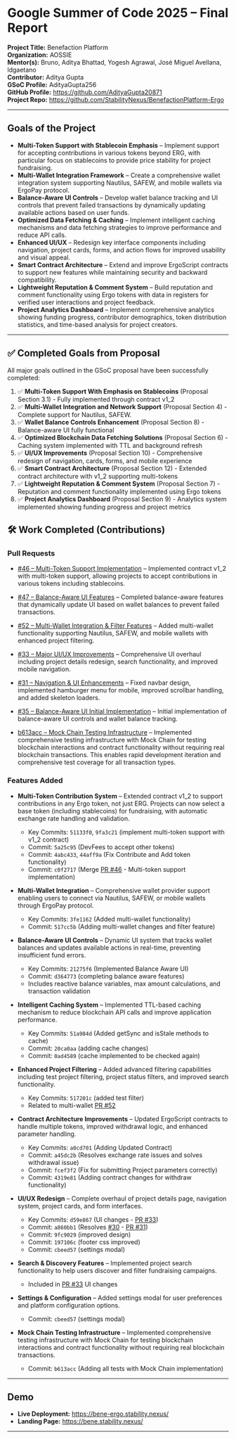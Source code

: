 # Google Summer of Code 2025 – Final Report

**Project Title:** Benefaction Platform   
**Organization:** AOSSIE   
**Mentor(s):** Bruno, Aditya Bhattad, Yogesh Agrawal, José Miguel Avellana, ldgaetano    
**Contributor:** Aditya Gupta   
**GSoC Profile:** AdityaGupta256  
**GitHub Profile:** https://github.com/AdityaGupta20871   
**Project Repo:** https://github.com/StabilityNexus/BenefactionPlatform-Ergo  

---

##  Goals of the Project

- **Multi-Token Support with Stablecoin Emphasis** – Implement support for accepting contributions in various tokens beyond ERG, with particular focus on stablecoins to provide price stability for project fundraising.
- **Multi-Wallet Integration Framework** – Create a comprehensive wallet integration system supporting Nautilus, SAFEW, and mobile wallets via ErgoPay protocol.
- **Balance-Aware UI Controls** – Develop wallet balance tracking and UI controls that prevent failed transactions by dynamically updating available actions based on user funds.
- **Optimized Data Fetching & Caching** – Implement intelligent caching mechanisms and data fetching strategies to improve performance and reduce API calls.
- **Enhanced UI/UX** – Redesign key interface components including navigation, project cards, forms, and action flows for improved usability and visual appeal.
- **Smart Contract Architecture** – Extend and improve ErgoScript contracts to support new features while maintaining security and backward compatibility.
- **Lightweight Reputation & Comment System** – Build reputation and comment functionality using Ergo tokens with data in registers for verified user interactions and project feedback.
- **Project Analytics Dashboard** – Implement comprehensive analytics showing funding progress, contributor demographics, token distribution statistics, and time-based analysis for project creators.  

---


## ✅ Completed Goals from Proposal

All major goals outlined in the GSoC proposal have been successfully completed:

1. ✅ **Multi-Token Support With Emphasis on Stablecoins** (Proposal Section 3.1) - Fully implemented through contract v1_2
2. ✅ **Multi-Wallet Integration and Network Support** (Proposal Section 4) - Complete support for Nautilus, SAFEW.
3. ✅ **Wallet Balance Controls Enhancement** (Proposal Section 8) - Balance-aware UI fully functional
4. ✅ **Optimized Blockchain Data Fetching Solutions** (Proposal Section 6) - Caching system implemented with TTL and background refresh
5. ✅ **UI/UX Improvements** (Proposal Section 10) - Comprehensive redesign of navigation, cards, forms, and mobile experience
6. ✅ **Smart Contract Architecture** (Proposal Section 12) - Extended contract architecture with v1_2 supporting multi-tokens
7. ✅ **Lightweight Reputation & Comment System** (Proposal Section 7) - Reputation and comment functionality implemented using Ergo tokens
8. ✅ **Project Analytics Dashboard** (Proposal Section 9) - Analytics system implemented showing funding progress and project metrics

## 🛠️ Work Completed (Contributions)

### Pull Requests  

- [#46 – Multi-Token Support Implementation](https://github.com/StabilityNexus/BenefactionPlatform-Ergo/pull/46) – Implemented contract v1_2 with multi-token support, allowing projects to accept contributions in various tokens including stablecoins.
- [#47 – Balance-Aware UI Features](https://github.com/StabilityNexus/BenefactionPlatform-Ergo/pull/47) – Completed balance-aware features that dynamically update UI based on wallet balances to prevent failed transactions.
- [#52 – Multi-Wallet Integration & Filter Features](https://github.com/StabilityNexus/BenefactionPlatform-Ergo/pull/52) – Added multi-wallet functionality supporting Nautilus, SAFEW, and mobile wallets with enhanced project filtering.
- [#33 – Major UI/UX Improvements](https://github.com/StabilityNexus/BenefactionPlatform-Ergo/pull/33) – Comprehensive UI overhaul including project details redesign, search functionality, and improved mobile navigation.
- [#31 – Navigation & UI Enhancements](https://github.com/StabilityNexus/BenefactionPlatform-Ergo/pull/31) – Fixed navbar design, implemented hamburger menu for mobile, improved scrollbar handling, and added skeleton loaders.
- [#35 – Balance-Aware UI Initial Implementation](https://github.com/StabilityNexus/BenefactionPlatform-Ergo/pull/35) – Initial implementation of balance-aware UI controls and wallet balance tracking.

- [b613acc – Mock Chain Testing Infrastructure](https://github.com/StabilityNexus/BenefactionPlatform-Ergo/commit/b613acce428f83ed26b3d65514e85d8a2e8a6f45) – Implemented comprehensive testing infrastructure with Mock Chain for testing blockchain interactions and contract functionality without requiring real blockchain transactions. This enables rapid development iteration and comprehensive test coverage for all transaction types.

### Features Added  

- **Multi-Token Contribution System** – Extended contract v1_2 to support contributions in any Ergo token, not just ERG. Projects can now select a base token (including stablecoins) for fundraising, with automatic exchange rate handling and validation.
  - Key Commits: `51133f0`, `9fa3c21` (implement multi-token support with v1_2 contract)
  - Commit: `5a25c95` (DevFees to accept other tokens)
  - Commit: `4abc433`, `44aff9a` (Fix Contribute and Add token functionality)
  - Commit: `c0f2717` (Merge [PR #46](https://github.com/StabilityNexus/BenefactionPlatform-Ergo/pull/46) - Multi-token support implementation)
  
- **Multi-Wallet Integration** – Comprehensive wallet provider support enabling users to connect via Nautilus, SAFEW, or mobile wallets through ErgoPay protocol.
  - Key Commits: `3fe1162` (Added multi-wallet functionality)
  - Commit: `517cc5b` (Adding multi-wallet changes and filter feature)
  
- **Balance-Aware UI Controls** – Dynamic UI system that tracks wallet balances and updates available actions in real-time, preventing insufficient fund errors.
  - Key Commits: `21275f6` (Implemented Balance Aware UI)
  - Commit: `d364773` (completing balance aware features)
  - Includes reactive balance variables, max amount calculations, and transaction validation
  
- **Intelligent Caching System** – Implemented TTL-based caching mechanism to reduce blockchain API calls and improve application performance.
  - Key Commits: `51a984d` (Added getSync and isStale methods to cache)
  - Commit: `20ca0aa` (adding cache changes)
  - Commit: `0ad4589` (cache implemented to be checked again)
  
- **Enhanced Project Filtering** – Added advanced filtering capabilities including test project filtering, project status filters, and improved search functionality.
  - Key Commits: `517201c` (added test filter)
  - Related to multi-wallet [PR #52](https://github.com/StabilityNexus/BenefactionPlatform-Ergo/pull/52)
  
- **Contract Architecture Improvements** – Updated ErgoScript contracts to handle multiple tokens, improved withdrawal logic, and enhanced parameter handling.
  - Key Commits: `a0cd701` (Adding Updated Contract)
  - Commit: `a45dc2b` (Resolves exchange rate issues and solves withdrawal issue)
  - Commit: `fcef3f2` (Fix for submitting Project parameters correctly)
  - Commit: `4319e81` (Adding contract changes for withdraw functionality)
  
- **UI/UX Redesign** – Complete overhaul of project details page, navigation system, project cards, and form interfaces.
  - Key Commits: `d59e867` (UI changes - [PR #33](https://github.com/StabilityNexus/BenefactionPlatform-Ergo/pull/33))
  - Commit: `a860bb1` (Resolves [#30](https://github.com/StabilityNexus/BenefactionPlatform-Ergo/issues/30) - [PR #31](https://github.com/StabilityNexus/BenefactionPlatform-Ergo/pull/31))
  - Commit: `9fc9029` (improved design)
  - Commit: `197106c` (footer css improved)
  - Commit: `cbeed57` (settings modal)
  
- **Search & Discovery Features** – Implemented project search functionality to help users discover and filter fundraising campaigns.
  - Included in [PR #33](https://github.com/StabilityNexus/BenefactionPlatform-Ergo/pull/33) UI changes
  
- **Settings & Configuration** – Added settings modal for user preferences and platform configuration options.
  - Commit: `cbeed57` (settings modal)
  
- **Mock Chain Testing Infrastructure** – Implemented comprehensive testing infrastructure with Mock Chain for testing blockchain interactions and contract functionality without requiring real blockchain transactions.
  - Commit: `b613acc` (Adding all tests with Mock Chain implementation)
---

## Demo
- **Live Deployment:** https://bene-ergo.stability.nexus/
- **Landing Page:** https://bene.stability.nexus/
---
